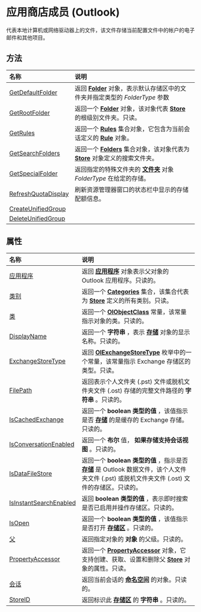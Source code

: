 
# 应用商店成员 (Outlook)


代表本地计算机或网络驱动器上的文件，该文件存储当前配置文件中的帐户的电子邮件和其他项目。


## 方法



|**名称**|**说明**|
|:-----|:-----|
|[GetDefaultFolder](f3e87528-6de8-dc59-8d27-f19f6b344044.md)|返回 **[Folder](3cf6cda8-6d70-666e-2643-9d9c5b9cacfc.md)** 对象，表示默认存储区中的文件夹并指定类型的 _FolderType_ 参数|
|[GetRootFolder](09da4d57-c33d-6946-cc21-7233e89efb10.md)|返回一个  **[Folder](3cf6cda8-6d70-666e-2643-9d9c5b9cacfc.md)** 对象，该对象代表 **[Store](1eb22fe9-8849-7476-5388-2515b48591b9.md)** 的根级别文件夹。只读。|
|[GetRules](06048799-e162-68f9-17c2-d80c25e2c55e.md)|返回一个  **[Rules](dd41b4de-bf5f-5532-46c9-394a5d078bec.md)** 集合对象，它包含为当前会话定义的 **[Rule](ea2ddbcc-fd65-a636-c6da-79950033f385.md)** 对象。|
|[GetSearchFolders](aed6ba0b-5e20-adb9-6f62-d030a0de2e0b.md)|返回一个  **[Folders](0c814c3c-74fc-414c-982d-a0097fcb35c2.md)** 集合对象，该对象代表为 **[Store](1eb22fe9-8849-7476-5388-2515b48591b9.md)** 对象定义的搜索文件夹。|
|[GetSpecialFolder](8f768a43-1589-5659-76f3-43afa4b745b6.md)|返回指定的特殊文件夹的 **[文件夹](3cf6cda8-6d70-666e-2643-9d9c5b9cacfc.md)** 对象 _FolderType_ 在给定的存储。|
|[RefreshQuotaDisplay](131540a9-f803-29a8-82e1-caa7f14298ef.md)|刷新资源管理器窗口的状态栏中显示的存储配额信息。|
|[CreateUnifiedGroup](45f70f08-f198-22a2-79c5-26dc3247e164.md)||
|[DeleteUnifiedGroup](53c15736-f88a-33ad-2b21-29a2c9c6d402.md)||

## 属性



|**名称**|**说明**|
|:-----|:-----|
|[应用程序](97ea6907-8619-3777-d201-2727a59ff59c.md)|返回 **[应用程序](797003e7-ecd1-eccb-eaaf-32d6ddde8348.md)** 对象表示父对象的 Outlook 应用程序。只读的。|
|[类别](597678d0-51f6-45d7-a98a-063344bbcff7.md)|返回一个  **[Categories](319efa26-269d-9f2f-c8ec-33082e80a9e2.md)** 集合，该集合代表为 **[Store](1eb22fe9-8849-7476-5388-2515b48591b9.md)** 定义的所有类别。只读。|
|[类](fcc205ac-a1af-d215-e8b9-91cfd2147634.md)|返回一个 **[OlObjectClass](33d724b3-df3c-2a7f-a80f-93b66d96f588.md)** 常量，该常量指示对象的类。只读的。|
|[DisplayName](785ec583-3553-6002-41b6-d0c6d0028b5a.md)|返回一个 **字符串** ，表示 **[存储](1eb22fe9-8849-7476-5388-2515b48591b9.md)** 对象的显示名称。只读的。|
|[ExchangeStoreType](ca6002bd-444d-a111-adca-6f8fafc37ea1.md)|返回  **[OlExchangeStoreType](43ad226d-1f18-048b-cc66-49ac56ebffda.md)** 枚举中的一个常量，该常量指示 Exchange 存储区的类型。只读。|
|[FilePath](3b0ed312-9304-61a6-7152-5693a0e2f0fe.md)|返回表示个人文件夹 (.pst) 文件或脱机文件夹文件 (.ost) 存储的完整文件路径的 **字符串** 。只读的。|
|[IsCachedExchange](2f3fbd5d-8cf1-5fdd-6074-f4da4216dcd4.md)|返回一个 **boolean 类型的值** ，该值指示是否 **[存储](1eb22fe9-8849-7476-5388-2515b48591b9.md)** 的是缓存的 Exchange 存储。只读的。|
|[IsConversationEnabled](ce333881-a5f3-2115-0ae4-296d15c4bead.md)|返回一个 **布尔** 值， **如果存储支持会话视图** 。只读的。|
|[IsDataFileStore](76dc73b7-1d19-465f-744f-1209211f2496.md)|返回一个 **boolean 类型的值** ，指示是否 **[存储](1eb22fe9-8849-7476-5388-2515b48591b9.md)** 是 Outlook 数据文件，该个人文件夹文件 (.pst) 或脱机文件夹文件 (.ost) 文件的存储区。只读的。|
|[IsInstantSearchEnabled](0fba75cc-c506-157b-7dfa-ec438e932f5c.md)|返回 **boolean 类型的值** ，表示即时搜索是否已启用并操作存储区。只读的。|
|[IsOpen](05e93457-2d17-39ac-404c-c78c76d2ef72.md)|返回一个 **boolean 类型的值** ，该值指示是否打开 **[存储区](1eb22fe9-8849-7476-5388-2515b48591b9.md)** 。只读的。|
|[父](93484d08-064e-144f-b1da-12eecceb2d83.md)|返回指定对象的 **对象** 的父级。只读的。|
|[PropertyAccessor](4c3ccfc9-8f8a-aa2b-f7f5-5945ffe55f31.md)|返回一个  **[PropertyAccessor](2fc91e13-703c-3ec9-9066-ffee7144306c.md)** 对象，它支持创建、获取、设置和删除父 **[Store](1eb22fe9-8849-7476-5388-2515b48591b9.md)** 对象的属性。只读。|
|[会话](90dc9dc2-41c5-6448-4f42-98d8e4a6f948.md)|返回当前会话的 **[命名空间](f0dcaa19-07f5-5d42-a3bf-2e42b7885644.md)** 的对象。只读的。|
|[StoreID](fce5fa3a-87dc-68c5-ba5f-ee1430584b5d.md)|返回标识此 **[存储区](1eb22fe9-8849-7476-5388-2515b48591b9.md)** 的 **字符串** 。只读的。|
